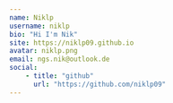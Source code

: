 ```yaml
---
name: Niklp
username: niklp
bio: "Hi I'm Nik"
site: https://niklp09.github.io
avatar: niklp.png
email: ngs.nik@outlook.de
social:
    - title: "github"
      url: "https://github.com/niklp09"
---
```

